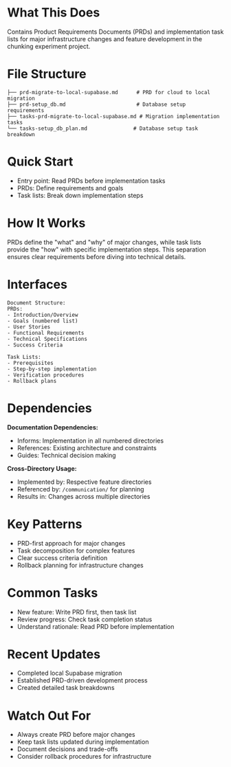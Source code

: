 # What This Does

Contains Product Requirements Documents (PRDs) and implementation task lists for major infrastructure changes and feature development in the chunking experiment project.

# File Structure

```
├── prd-migrate-to-local-supabase.md      # PRD for cloud to local migration
├── prd-setup_db.md                       # Database setup requirements
├── tasks-prd-migrate-to-local-supabase.md # Migration implementation tasks
└── tasks-setup_db_plan.md               # Database setup task breakdown
```

# Quick Start

- Entry point: Read PRDs before implementation tasks
- PRDs: Define requirements and goals
- Task lists: Break down implementation steps

# How It Works

PRDs define the "what" and "why" of major changes, while task lists provide the "how" with specific implementation steps. This separation ensures clear requirements before diving into technical details.

# Interfaces

```
Document Structure:
PRDs:
- Introduction/Overview
- Goals (numbered list)
- User Stories
- Functional Requirements
- Technical Specifications
- Success Criteria

Task Lists:
- Prerequisites
- Step-by-step implementation
- Verification procedures
- Rollback plans
```

# Dependencies

**Documentation Dependencies:**
- Informs: Implementation in all numbered directories
- References: Existing architecture and constraints
- Guides: Technical decision making

**Cross-Directory Usage:**
- Implemented by: Respective feature directories
- Referenced by: `/communication/` for planning
- Results in: Changes across multiple directories

# Key Patterns

- PRD-first approach for major changes
- Task decomposition for complex features
- Clear success criteria definition
- Rollback planning for infrastructure changes

# Common Tasks

- New feature: Write PRD first, then task list
- Review progress: Check task completion status
- Understand rationale: Read PRD before implementation

# Recent Updates

- Completed local Supabase migration
- Established PRD-driven development process
- Created detailed task breakdowns

# Watch Out For

- Always create PRD before major changes
- Keep task lists updated during implementation
- Document decisions and trade-offs
- Consider rollback procedures for infrastructure
